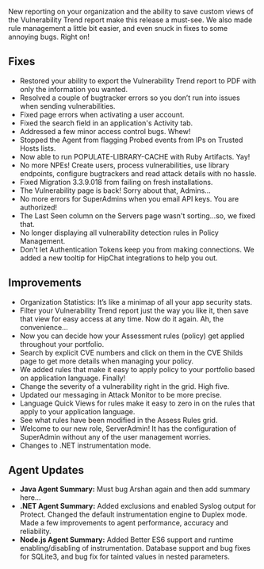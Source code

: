 <!--
title: "Contrast 3.3.9 - April 2017"
description: "Contrast 3.3.9 April 2017"
tags: "3.3.9 March Release Notes"
-->

New reporting on your organization and the ability to save custom views of the Vulnerability Trend report make this release a must-see. We also made rule management a little bit easier, and even snuck in fixes to some annoying bugs. Right on!

## Fixes
* Restored your ability to export the Vulnerability Trend report to PDF with only the information you wanted.
* Resolved a couple of bugtracker errors so you don’t run into issues when sending vulnerabilities.
* Fixed page errors when activating a user account. 
* Fixed the search field in an application's Activity tab.
* Addressed a few minor access control bugs. Whew!
* Stopped the Agent from flagging Probed events from IPs on Trusted Hosts lists.
* Now able to run POPULATE-LIBRARY-CACHE with Ruby Artifacts. Yay!
* No more NPEs! Create users, process vulnerabilities, use library endpoints, configure bugtrackers and read attack details with no hassle. 
* Fixed Migration 3.3.9.018 from failing on fresh installations. 
* The Vulnerability page is back! Sorry about that, Admins...
* No more errors for SuperAdmins when you email API keys. You are authorized!
* The Last Seen column on the Servers page wasn't sorting...so, we fixed that.
* No longer displaying all vulnerability detection rules in Policy Management.
* Don't let Authentication Tokens keep you from making connections. We added a new tooltip for HipChat integrations to help you out.

## Improvements 
* Organization Statistics: It’s like a minimap of all your app security stats.
* Filter your Vulnerability Trend report just the way you like it, then save that view for easy access at any time. Now do it again. Ah, the convenience...
* Now you can decide how your Assessment rules (policy) get applied throughout your portfolio.
* Search by explicit CVE numbers and click on them in the CVE Shilds page to get more details when managing your policy.
* We added rules that make it easy to apply policy to your portfolio based on application language. Finally! 
* Change the severity of a vulnerability right in the grid. High five.
* Updated our messaging in Attack Monitor to be more precise.
* Language Quick Views for rules make it easy to zero in on the rules that apply to your application language.
* See what rules have been modified in the Assess Rules grid. 
* Welcome to our new role, ServerAdmin! It has the configuration of SuperAdmin without any of the user management worries.
* Changes to .NET instrumentation mode.


## Agent Updates
* **Java Agent Summary:** Must bug Arshan again and then add summary here...
* **.NET Agent Summary:** Added exclusions and enabled Syslog output for Protect. Changed the default instrumentation engine to Duplex mode. Made a few improvements to agent performance, accuracy and reliability.
* **Node.js Agent Summary:** Added Better ES6 support and runtime enabling/disabling of instrumentation. Database support and bug fixes for SQLite3, and bug fix for tainted values in nested parameters.




